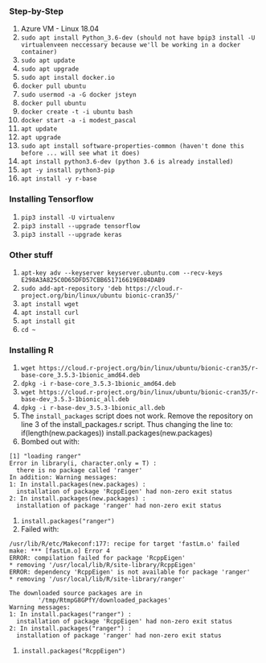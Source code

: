 ### Step-by-Step
1. Azure VM - Linux 18.04
1. `sudo apt install Python_3.6-dev (should not have bpip3 install -U virtualenveen neccessary because we'll be working in a docker container)`
1. `sudo apt update`
1. `sudo apt upgrade`
1. `sudo apt install docker.io`
1. `docker pull ubuntu`
1. `sudo usermod -a -G docker jsteyn`
1. `docker pull ubuntu`
1. `docker create -t -i ubuntu bash`
1. `docker start -a -i modest_pascal`
1. `apt update`
1. `apt upgrade`
1. `sudo apt install software-properties-common (haven't done this before ... will see what it does)`
1. `apt install python3.6-dev (python 3.6 is already installed)`
1. `apt -y install python3-pip`
1. `apt install -y r-base`

### Installing Tensorflow
1. `pip3 install -U virtualenv`
1. `pip3 install --upgrade tensorflow`
1. `pip3 install --upgrade keras`

### Other stuff
1. `apt-key adv --keyserver keyserver.ubuntu.com --recv-keys E298A3A825C0D65DFD57CBB651716619E084DAB9`
1. `sudo add-apt-repository 'deb https://cloud.r-project.org/bin/linux/ubuntu bionic-cran35/'`
1. `apt install wget`
1. `apt install curl`
1. `apt install git`
1. `cd ~`

### Installing R
1. `wget https://cloud.r-project.org/bin/linux/ubuntu/bionic-cran35/r-base-core_3.5.3-1bionic_amd64.deb`
1. `dpkg -i r-base-core_3.5.3-1bionic_amd64.deb`
1. `wget https://cloud.r-project.org/bin/linux/ubuntu/bionic-cran35/r-base-dev_3.5.3-1bionic_all.deb`
1. `dpkg -i r-base-dev_3.5.3-1bionic_all.deb`
1. The `install_packages` script does not work. Remove the repository on line 3 of the install_packages.r script. Thus changing the line to: if(length(new.packages)) install.packages(new.packages)
1. Bombed out with:
```
[1] "loading ranger"
Error in library(i, character.only = T) :
  there is no package called 'ranger'
In addition: Warning messages:
1: In install.packages(new.packages) :
  installation of package 'RcppEigen' had non-zero exit status
2: In install.packages(new.packages) :
  installation of package 'ranger' had non-zero exit status

```
1. `install.packages("ranger")`
1. Failed with: 
```
/usr/lib/R/etc/Makeconf:177: recipe for target 'fastLm.o' failed
make: *** [fastLm.o] Error 4
ERROR: compilation failed for package 'RcppEigen'
* removing '/usr/local/lib/R/site-library/RcppEigen'
ERROR: dependency 'RcppEigen' is not available for package 'ranger'
* removing '/usr/local/lib/R/site-library/ranger'

The downloaded source packages are in
        '/tmp/RtmpG8GPfY/downloaded_packages'
Warning messages:
1: In install.packages("ranger") :
  installation of package 'RcppEigen' had non-zero exit status
2: In install.packages("ranger") :
  installation of package 'ranger' had non-zero exit status
```
1. `install.packages("RcppEigen")`
